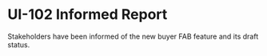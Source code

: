 # UI-102 Informed Report

Stakeholders have been informed of the new buyer FAB feature and its draft status.
